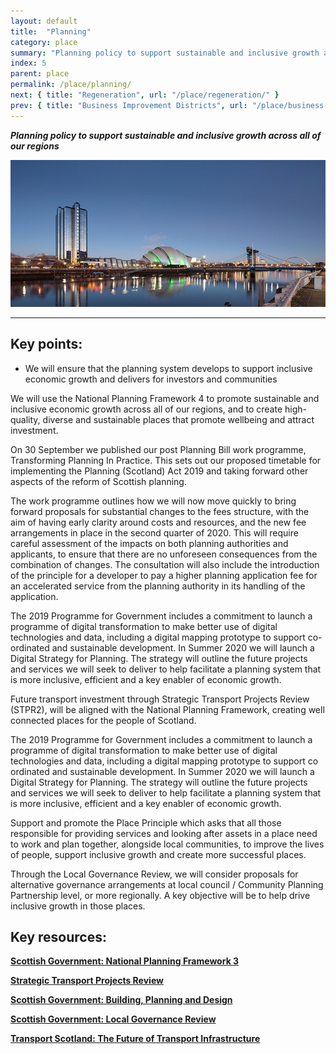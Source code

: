 ```yaml
---
layout: default
title:  "Planning"
category: place
summary: "Planning policy to support sustainable and inclusive growth across all of our regions"
index: 5
parent: place
permalink: /place/planning/
next: { title: "Regeneration", url: "/place/regeneration/" }
prev: { title: "Business Improvement Districts", url: "/place/business-improvement-districts/" }
---
```

***Planning policy to support sustainable and inclusive growth across all of our regions***

![A photograph of the waterfront in Glasgow at night](/assets/images/pageimages/Place.35.jpg)  

---

## Key points:

* We will ensure that the planning system develops to support inclusive economic growth and delivers for investors and communities

We will use the National Planning Framework 4 to promote sustainable and inclusive economic growth across all of our regions, and to create high-quality, diverse and sustainable places that promote wellbeing and attract investment.  

On 30 September we published our post Planning Bill work programme, Transforming Planning In Practice. This sets out our proposed timetable for implementing the Planning (Scotland) Act 2019 and taking forward other aspects of the reform of Scottish planning.  

The work programme outlines how we will now move quickly to bring forward proposals for substantial changes to the fees structure, with the aim of having early clarity around costs and resources, and the new fee arrangements in place in the second quarter of 2020. This will require careful assessment of the impacts on both planning authorities and applicants, to ensure that there are no unforeseen consequences from the combination of changes.  The consultation will also include the introduction of the principle for a developer to pay a higher planning application fee for an accelerated service from the planning authority in its handling of the application.  

The 2019 Programme for Government includes a commitment to launch a programme of digital transformation to make better use of digital technologies and data, including a digital mapping prototype to support co-ordinated and sustainable development.  In Summer 2020 we will launch a Digital Strategy for Planning.  The strategy will outline the future projects and services we will seek to deliver to help facilitate a planning system that is more inclusive, efficient and a key enabler of economic growth.  

Future transport investment through Strategic Transport Projects Review (STPR2), will be aligned with the National Planning Framework, creating well connected places for the people of Scotland.  

The 2019 Programme for Government includes a commitment to launch a programme of digital transformation to make better use of digital technologies and data, including a digital mapping prototype to support co ordinated and sustainable development. In Summer 2020 we will launch a Digital Strategy for Planning. The strategy will outline the future projects and services we will seek to deliver to help facilitate a planning system that is more inclusive, efficient and a key enabler of economic growth.  

Support and promote the Place Principle which asks that all those responsible for providing services and looking after assets in a place need to work and plan together, alongside local communities, to improve the lives of people, support inclusive growth and create more successful places.  

Through the Local Governance Review, we will consider proposals for alternative governance arrangements at local council / Community Planning Partnership level, or more regionally. A key objective will be to help drive inclusive growth in those places.  
  
## Key resources:

**[Scottish Government: National Planning Framework 3](https://www.gov.scot/publications/national-planning-framework-3/)**

**[Strategic Transport Projects Review](https://www.transport.gov.scot/our-approach/strategy/strategic-transport-projects-review/#)**

**[Scottish Government: Building, Planning and Design](https://www.gov.scot/building-planning-and-design/)**

**[Scottish Government: Local Governance Review](https://www.gov.scot/policies/improving-public-services/local-governance-review/)**

**[Transport Scotland: The Future of Transport Infrastructure](https://www.transport.gov.scot/news/the-future-of-transport-infrastructure/)**
